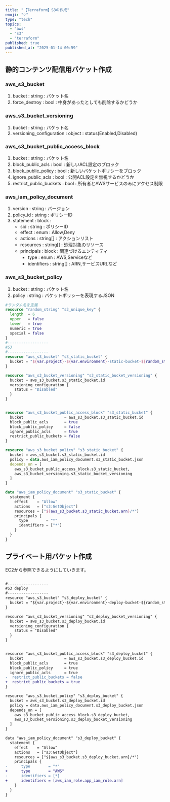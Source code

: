 ```yaml
---
title: "【Terraform】S3の作成"
emoji: "💡"
type: "tech"
topics:
  - "aws"
  - "s3"
  - "terraform"
published: true
published_at: "2025-01-14 00:59"
---
```


## 静的コンテンツ配信用バケット作成
### aws_s3_bucket
1. bucket : string : バケット名
2. force_destroy : bool : 中身があったとしても削除するかどうか

### aws_s3_bucket_versioning
1. bucket : string : バケット名
2. versioning_configuration : object : status(Enabled,Disabled)

### aws_s3_bucket_public_access_block
1. bucket : string : バケット名
2. block_public_acls : bool : 新しいACL設定のブロック
3. block_public_policy : bool : 新しいバケットポリシーをブロック
4. ignore_public_acls : bool : 公開ACL設定を無視するかどうか
5. restrict_public_buckets : bool : 所有者とAWSサービスのみにアクセス制限

### aws_iam_policy_document
1. version : string : バージョン
2. policy_id : string : ポリシーID
3. statement : block :
   - sid : string : ポリシーID
   - effect : enum : Allow,Deny
   - actions : string[] : アクションリスト
   - resources : string[] : 処理対象のリソース
   - principals : block : 関連づけるエンティティ
       - type : enum : AWS,Serviceなど
       - identifiers : string[] : ARN,サービスURLなど

### aws_s3_bucket_policy
1. bucket : string : バケット名
2. policy : string : バケットポリシーを表現するJSON

```HCL:s3.tf
#ランダム名を定義
resource "random_string" "s3_unique_key" {
  length  = 6
  upper   = false
  lower   = true
  numeric = true
  special = false
}
#------------------
#S3
#------------------
resource "aws_s3_bucket" "s3_static_bucket" {
  bucket = "${var.project}-${var.environment}-static-bucket-${random_string.s3_unique_key.result}"
}

resource "aws_s3_bucket_versioning" "s3_static_bucket_versioning" {
  bucket = aws_s3_bucket.s3_static_bucket.id
  versioning_configuration {
    status = "Disabled"
  }
}


resource "aws_s3_bucket_public_access_block" "s3_static_bucket" {
  bucket                  = aws_s3_bucket.s3_static_bucket.id
  block_public_acls       = true
  block_public_policy     = false
  ignore_public_acls      = true
  restrict_public_buckets = false
}

resource "aws_s3_bucket_policy" "s3_static_bucket" {
  bucket = aws_s3_bucket.s3_static_bucket.id
  policy = data.aws_iam_policy_document.s3_static_bucket.json
  depends_on = [
    aws_s3_bucket_public_access_block.s3_static_bucket,
    aws_s3_bucket_versioning.s3_static_bucket_versioning
  ]
}

data "aws_iam_policy_document" "s3_static_bucket" {
  statement {
    effect    = "Allow"
    actions   = ["s3:GetObject"]
    resources = ["${aws_s3_bucket.s3_static_bucket.arn}/*"]
    principals {
      type        = "*"
      identifiers = ["*"]
    }
  }
}
```


## プライベート用バケット作成
EC2から参照できるようにしていきます。
```diff HCL:s3.tf

#------------------
#S3 deploy
#------------------
resource "aws_s3_bucket" "s3_deploy_bucket" {
  bucket = "${var.project}-${var.environment}-deploy-bucket-${random_string.s3_unique_key.result}"
}

resource "aws_s3_bucket_versioning" "s3_deploy_bucket_versioning" {
  bucket = aws_s3_bucket.s3_deploy_bucket.id
  versioning_configuration {
    status = "Disabled"
  }
}


resource "aws_s3_bucket_public_access_block" "s3_deploy_bucket" {
  bucket                  = aws_s3_bucket.s3_deploy_bucket.id
  block_public_acls       = true
  block_public_policy     = true
  ignore_public_acls      = true
-  restrict_public_buckets = false
+  restrict_public_buckets = true
}

resource "aws_s3_bucket_policy" "s3_deploy_bucket" {
  bucket = aws_s3_bucket.s3_deploy_bucket.id
  policy = data.aws_iam_policy_document.s3_deploy_bucket.json
  depends_on = [
    aws_s3_bucket_public_access_block.s3_deploy_bucket,
    aws_s3_bucket_versioning.s3_deploy_bucket_versioning
  ]
}

data "aws_iam_policy_document" "s3_deploy_bucket" {
  statement {
    effect    = "Allow"
    actions   = ["s3:GetObject"]
    resources = ["${aws_s3_bucket.s3_deploy_bucket.arn}/*"]
    principals {
-      type        = "*"
+      type        = "AWS"
-      identifiers = [*]
+      identifiers = [aws_iam_role.app_iam_role.arn]
    }
  }
}
```